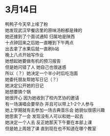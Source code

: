 # 3月14日  
鸭鸭子今天早上嗦了粉  
她发现武汉早餐店里的原味汤粉都是辣的  
她还接到了个面试通知  归属地是陕西  
十点钟回来之后她一直睡到下午两点  
出去拿了水果后就一直刷b站  
晚上八点开始写作业  
她想起她要做有机的预习报告  
但是她问错了人 她自己也很迷惑  
所以（？）她决定一个半小时后吃泡面  
她委托朋友帮她写日记（？）  
她决定公开她的日记  
她想要搞个锅  
她很开心  因为她收到了校内艺协的邀请  
有一场演唱会要举办  并且可以带上1-2个人参与  
她上学期就有去参加一场古典音乐会  她貌似很感兴趣  
她思索了一会  发现没有人可以和她一起去  
她决定一个人去  反正她那天下午要在本部上课  
但是她上周翘了课  直到现在也不知道在哪个教室
